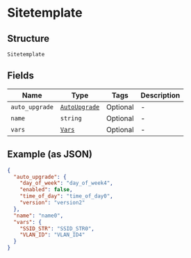 
# Sitetemplate

## Structure

`Sitetemplate`

## Fields

| Name | Type | Tags | Description |
|  --- | --- | --- | --- |
| `auto_upgrade` | [`AutoUpgrade`](../../doc/models/auto-upgrade.md) | Optional | - |
| `name` | `string` | Optional | - |
| `vars` | [`Vars`](../../doc/models/vars.md) | Optional | - |

## Example (as JSON)

```json
{
  "auto_upgrade": {
    "day_of_week": "day_of_week4",
    "enabled": false,
    "time_of_day": "time_of_day0",
    "version": "version2"
  },
  "name": "name0",
  "vars": {
    "SSID_STR": "SSID_STR0",
    "VLAN_ID": "VLAN_ID4"
  }
}
```


